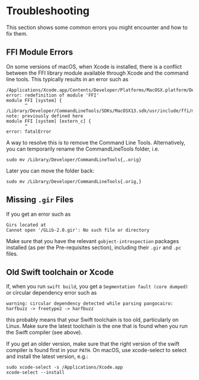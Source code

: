 # Troubleshooting

This section shows some common errors you might encounter and how to fix them.

## FFI Module Errors

On some versions of macOS, when Xcode is installed,
there is a conflict between the FFI library module
available through Xcode and the command line tools.
This typically results in an error such as

    /Applications/Xcode.app/Contents/Developer/Platforms/MacOSX.platform/Developer/SDKs/MacOSX14.2.sdk/usr/include/ffi/module.modulemap:1:8: error: redefinition of module 'FFI'
    module FFI [system] {
           ^
    /Library/Developer/CommandLineTools/SDKs/MacOSX13.sdk/usr/include/ffi/module.modulemap:1:8: note: previously defined here
    module FFI [system] [extern_c] {
           ^
    error: fatalError

A way to resolve this is to remove the Command Line Tools.
Alternatively, you can temporarily rename the CommandLineTools folder, i.e.

    sudo mv /Library/Developer/CommandLineTools{,.orig}
    
Later you can move the folder back:

    sudo mv /Library/Developer/CommandLineTools{.orig,}

## Missing `.gir` Files

If you get an error such as

	Girs located at
	Cannot open '/GLib-2.0.gir': No such file or directory

Make sure that you have the relevant `gobject-introspection` packages installed (as per the Pre-requisites section), including their `.gir` and `.pc` files.

## Old Swift toolchain or Xcode
If, when you run `swift build`, you get a `Segmentation fault (core dumped)` or circular dependency error such as

	warning: circular dependency detected while parsing pangocairo: harfbuzz -> freetype2 -> harfbuzz
	
this probably means that your Swift toolchain is too old, particularly on Linux.
Make sure the latest toolchain is the one that is found when you run the Swift compiler (see above).

  If you get an older version, make sure that the right version of the swift compiler is found first in your `PATH`.  On macOS, use xcode-select to select and install the latest version, e.g.:

	sudo xcode-select -s /Applications/Xcode.app
	xcode-select --install
